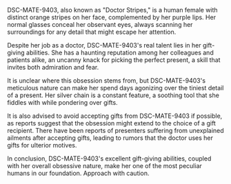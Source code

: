 DSC-MATE-9403, also known as "Doctor Stripes," is a human female with distinct orange stripes on her face, complemented by her purple lips. Her normal glasses conceal her observant eyes, always scanning her surroundings for any detail that might escape her attention. 

Despite her job as a doctor, DSC-MATE-9403's real talent lies in her gift-giving abilities. She has a haunting reputation among her colleagues and patients alike, an uncanny knack for picking the perfect present, a skill that invites both admiration and fear. 

It is unclear where this obsession stems from, but DSC-MATE-9403's meticulous nature can make her spend days agonizing over the tiniest detail of a present. Her silver chain is a constant feature, a soothing tool that she fiddles with while pondering over gifts.  

It is also advised to avoid accepting gifts from DSC-MATE-9403 if possible, as reports suggest that the obsession might extend to the choice of a gift recipient. There have been reports of presenters suffering from unexplained ailments after accepting gifts, leading to rumors that the doctor uses her gifts for ulterior motives. 

In conclusion, DSC-MATE-9403's excellent gift-giving abilities, coupled with her overall obsessive nature, make her one of the most peculiar humans in our foundation. Approach with caution.